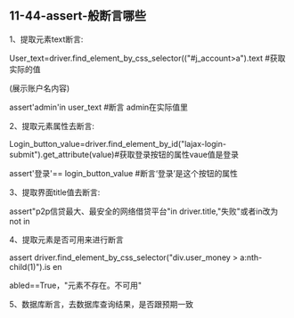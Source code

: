 ## 11-44-assert-般断言哪些

1、提取元素text断言:

User_text=driver.find_element_by_css_selector(("#j_account>a").text  #获取实际的值

(展示账户名内容)

assert'admin'in user_text  #断言 admin在实际值里

2、提取元素属性去断言:

Login_button_value=driver.find_element_by_id("lajax-login-submit").get_attribute(value)#获取登录按钮的属性vaue值是登录

assert'登录'== login_button_value #断言‘登录’是这个按钮的属性

3、提取界面title值去断言:

assert"p2p信贷最大、最安全的网络借贷平台"in driver.title,"失败"或者in改为 not in

4、提取元素是否可用来进行断言

assert driver.find_element_by_css_selector("div.user_money > a:nth-child(1)").is en

abled==True，"元素不存在。不可用"

5、数据库断言，去数据库查询结果，是否跟预期一致
